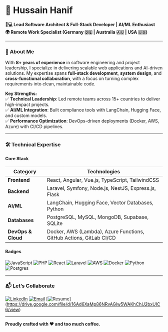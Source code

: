 # 🚀 Hussain Hanif  
**👨💻 Lead Software Architect & Full-Stack Developer | AI/ML Enthusiast**  
**🌍 Remote Work Specialist (Germany 🇩🇪 | Australia 🇦🇺 | USA 🇺🇸)**  

---

### 📌 **About Me**  
With **8+ years of experience** in software engineering and project leadership, I specialize in delivering scalable web applications and AI-driven solutions. My expertise spans **full-stack development**, **system design**, and **cross-functional collaboration**, with a focus on turning complex requirements into clean, maintainable code.  

**Key Strengths:**  
✅ **Technical Leadership**: Led remote teams across 15+ countries to deliver high-impact projects.  
✅ **AI/ML Integration**: Built compliance tools with LangChain, Hugging Face, and custom models.  
✅ **Performance Optimization**: DevOps-driven deployments (Docker, AWS, Azure) with CI/CD pipelines.  

---

### 🛠️ **Technical Expertise**  

#### **Core Stack**  
| **Category**       | **Technologies**                                                                 |
|---------------------|---------------------------------------------------------------------------------|
| **Frontend**        | React, Angular, Vue.js, TypeScript, TailwindCSS                                 |
| **Backend**         | Laravel, Symfony, Node.js, NestJS, Express.js, Flask                            |
| **AI/ML**           | LangChain, Hugging Face, Vector Databases, Python                               |
| **Databases**       | PostgreSQL, MySQL, MongoDB, Supabase, SQLite                                    |
| **DevOps & Cloud**  | Docker, AWS (Lambda), Azure Functions, GitHub Actions, GitLab CI/CD             |

#### **Badges**  
![JavaScript](https://img.shields.io/badge/javascript-%23323330.svg?style=for-the-badge&logo=javascript&logoColor=%23F7DF1E)
![PHP](https://img.shields.io/badge/php-%23777BB4.svg?style=for-the-badge&logo=php&logoColor=white)
![React](https://img.shields.io/badge/react-%2320232a.svg?style=for-the-badge&logo=react&logoColor=%2361DAFB)
![Laravel](https://img.shields.io/badge/laravel-%23FF2D20.svg?style=for-the-badge&logo=laravel&logoColor=white)
![AWS](https://img.shields.io/badge/AWS-%23FF9900.svg?style=for-the-badge&logo=amazon-aws&logoColor=white)
![Docker](https://img.shields.io/badge/docker-%230db7ed.svg?style=for-the-badge&logo=docker&logoColor=white)
![Python](https://img.shields.io/badge/python-3670A0?style=for-the-badge&logo=python&logoColor=ffdd54)
![Postgres](https://img.shields.io/badge/postgres-%23316192.svg?style=for-the-badge&logo=postgresql&logoColor=white)

---

### 📬 **Let’s Collaborate**  
[![LinkedIn](https://img.shields.io/badge/LinkedIn-Connect-%230077B5?style=for-the-badge&logo=linkedin)](https://linkedin.com/in/hussaenhanif)
[![Email](https://img.shields.io/badge/Email-Contact-%23D14836?style=for-the-badge&logo=gmail)](mailto:hussainhanif1612@gmail.com)
[![Resume](https://img.shields.io/badge/Resume-Download-%23000000?style=for-the-badge&logo=googledrive)]
(https://drive.google.com/file/d/16Ad6XaMp86NRvAGlw5WAKhChU2bxUIC6/view)

---

**Proudly crafted with ❤️ and too much coffee.**  
